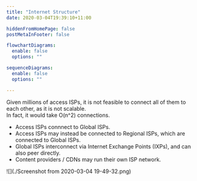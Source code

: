 ```yaml
---
title: "Internet Structure"
date: 2020-03-04T19:39:10+11:00

hiddenFromHomePage: false
postMetaInFooter: false

flowchartDiagrams:
  enable: false
  options: ""

sequenceDiagrams: 
  enable: false
  options: ""

---
```


Given millions of access ISPs, it is not feasible to connect all of them to each other, as it is not scalable.  
In fact, it would take O(n^2) connections.  

* Access ISPs connnect to Global ISPs.  
* Access ISPs may instead be connected to Regional ISPs, which are connected to Global ISPs.  
* Global ISPs interconnect via Internet Exchange Points (IXPs), and can also peer directly.  
* Content providers / CDNs may run their own ISP network. 

![](./Screenshot from 2020-03-04 19-49-32.png)